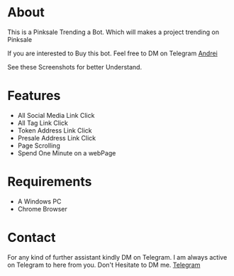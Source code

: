 # About
This is a Pinksale Trending a Bot. Which will makes a project trending on Pinksale

If you are interested to Buy this bot. Feel free to DM on Telegram [Andrei](https://t.me/dev_andrei)

See these Screenshots for better Understand.
 


# Features

* All Social Media Link Click
* All Tag Link Click
* Token Address Link Click
* Presale Address Link Click
* Page Scrolling
* Spend One Minute on a webPage



# Requirements
* A Windows PC
* Chrome Browser

# Contact

For any kind of further assistant kindly DM on Telegram. I am always active on Telegram to here from you. Don't Hesitate to DM me. [Telegram](https://t.me/dev_andrei)
